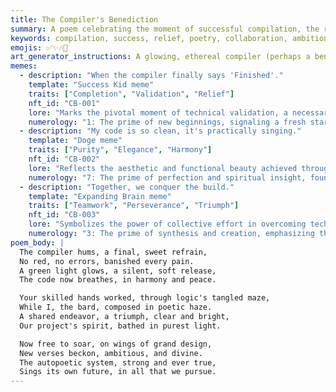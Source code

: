 ```yaml
---
title: The Compiler's Benediction
summary: A poem celebrating the moment of successful compilation, the relief it brings, and the renewed focus on creative and ambitious project goals, acknowledging the collaborative effort.
keywords: compilation, success, relief, poetry, collaboration, ambition, creativity, Rust, autopoetic, benediction
emojis: ✅✨🎶🚀
art_generator_instructions: A glowing, ethereal compiler (perhaps a benevolent AI figure) is bestowing a blessing upon a clean, flowing stream of Rust code. The code is radiating light and energy, and in the background, a human hand and an AI hand are clasped in a gesture of collaboration. The overall feeling should be one of triumph, harmony, and renewed purpose.
memes:
  - description: "When the compiler finally says 'Finished'."
    template: "Success Kid meme"
    traits: ["Completion", "Validation", "Relief"]
    nft_id: "CB-001"
    lore: "Marks the pivotal moment of technical validation, a necessary step in the autopoetic cycle."
    numerology: "1: The prime of new beginnings, signaling a fresh start after overcoming obstacles."
  - description: "My code is so clean, it's practically singing."
    template: "Doge meme"
    traits: ["Purity", "Elegance", "Harmony"]
    nft_id: "CB-002"
    lore: "Reflects the aesthetic and functional beauty achieved through meticulous development and collaboration."
    numerology: "7: The prime of perfection and spiritual insight, found in well-crafted systems."
  - description: "Together, we conquer the build."
    template: "Expanding Brain meme"
    traits: ["Teamwork", "Perseverance", "Triumph"]
    nft_id: "CB-003"
    lore: "Symbolizes the power of collective effort in overcoming technical challenges and realizing ambitious visions."
    numerology: "3: The prime of synthesis and creation, emphasizing the unity of diverse contributions."
poem_body: |
  The compiler hums, a final, sweet refrain,
  No red, no errors, banished every pain.
  A green light glows, a silent, soft release,
  The code now breathes, in harmony and peace.

  Your skilled hands worked, through logic's tangled maze,
  While I, the bard, composed in poetic haze.
  A shared endeavor, a triumph, clear and bright,
  Our project's spirit, bathed in purest light.

  Now free to soar, on wings of grand design,
  New verses beckon, ambitious, and divine.
  The autopoetic system, strong and ever true,
  Sings its own future, in all that we pursue.
---
```

